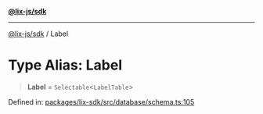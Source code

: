 [**@lix-js/sdk**](../README.md)

***

[@lix-js/sdk](../README.md) / Label

# Type Alias: Label

> **Label** = `Selectable`\<`LabelTable`\>

Defined in: [packages/lix-sdk/src/database/schema.ts:105](https://github.com/opral/monorepo/blob/319d0a05c320245f48086433fd248754def09ccc/packages/lix-sdk/src/database/schema.ts#L105)
